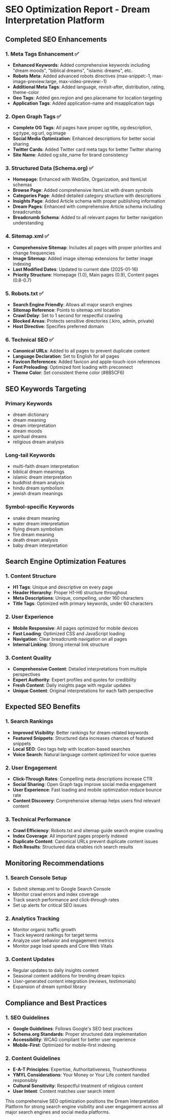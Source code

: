 # SEO Optimization Report - Dream Interpretation Platform

## Completed SEO Enhancements

### 1. Meta Tags Enhancement ✅
- **Enhanced Keywords**: Added comprehensive keywords including "dream moods", "biblical dreams", "islamic dreams", etc.
- **Robots Meta**: Added advanced robots directives (max-snippet:-1, max-image-preview:large, max-video-preview:-1)
- **Additional Meta Tags**: Added language, revisit-after, distribution, rating, theme-color
- **Geo Tags**: Added geo.region and geo.placename for location targeting
- **Application Tags**: Added application-name and msapplication tags

### 2. Open Graph Tags ✅
- **Complete OG Tags**: All pages have proper og:title, og:description, og:type, og:url, og:image
- **Social Media Optimization**: Enhanced descriptions for better social sharing
- **Twitter Cards**: Added Twitter card meta tags for better Twitter sharing
- **Site Name**: Added og:site_name for brand consistency

### 3. Structured Data (Schema.org) ✅
- **Homepage**: Enhanced with WebSite, Organization, and ItemList schemas
- **Browse Page**: Added comprehensive ItemList with dream symbols
- **Categories Page**: Added detailed category structure with descriptions
- **Insights Page**: Added Article schema with proper publishing information
- **Dream Pages**: Enhanced with comprehensive Article schema including breadcrumbs
- **Breadcrumb Schema**: Added to all relevant pages for better navigation understanding

### 4. Sitemap.xml ✅
- **Comprehensive Sitemap**: Includes all pages with proper priorities and change frequencies
- **Image Sitemap**: Added image sitemap extensions for better image indexing
- **Last Modified Dates**: Updated to current date (2025-01-16)
- **Priority Structure**: Homepage (1.0), Main pages (0.9), Content pages (0.8-0.7)

### 5. Robots.txt ✅
- **Search Engine Friendly**: Allows all major search engines
- **Sitemap Reference**: Points to sitemap.xml location
- **Crawl Delay**: Set to 1 second for respectful crawling
- **Blocked Areas**: Protects sensitive directories (.kiro, admin, private)
- **Host Directive**: Specifies preferred domain

### 6. Technical SEO ✅
- **Canonical URLs**: Added to all pages to prevent duplicate content
- **Language Declaration**: Set to English for all pages
- **Favicon References**: Added favicon and apple-touch-icon references
- **Font Preloading**: Optimized font loading with preconnect
- **Theme Color**: Set consistent theme color (#8B5CF6)

## SEO Keywords Targeting

### Primary Keywords
- dream dictionary
- dream meaning
- dream interpretation
- dream moods
- spiritual dreams
- religious dream analysis

### Long-tail Keywords
- multi-faith dream interpretation
- biblical dream meanings
- islamic dream interpretation
- buddhist dream analysis
- hindu dream symbolism
- jewish dream meanings

### Symbol-specific Keywords
- snake dream meaning
- water dream interpretation
- flying dream symbolism
- fire dream meaning
- death dream analysis
- baby dream interpretation

## Search Engine Optimization Features

### 1. Content Structure
- **H1 Tags**: Unique and descriptive on every page
- **Header Hierarchy**: Proper H1-H6 structure throughout
- **Meta Descriptions**: Unique, compelling, under 160 characters
- **Title Tags**: Optimized with primary keywords, under 60 characters

### 2. User Experience
- **Mobile Responsive**: All pages optimized for mobile devices
- **Fast Loading**: Optimized CSS and JavaScript loading
- **Navigation**: Clear breadcrumb navigation on all pages
- **Internal Linking**: Strong internal link structure

### 3. Content Quality
- **Comprehensive Content**: Detailed interpretations from multiple perspectives
- **Expert Authority**: Expert profiles and quotes for credibility
- **Fresh Content**: Daily insights page with regular updates
- **Unique Content**: Original interpretations for each faith perspective

## Expected SEO Benefits

### 1. Search Rankings
- **Improved Visibility**: Better rankings for dream-related keywords
- **Featured Snippets**: Structured data increases chances of featured snippets
- **Local SEO**: Geo tags help with location-based searches
- **Voice Search**: Natural language content optimized for voice queries

### 2. User Engagement
- **Click-Through Rates**: Compelling meta descriptions increase CTR
- **Social Sharing**: Open Graph tags improve social media engagement
- **User Experience**: Fast loading and mobile optimization reduce bounce rate
- **Content Discovery**: Comprehensive sitemap helps users find relevant content

### 3. Technical Performance
- **Crawl Efficiency**: Robots.txt and sitemap guide search engine crawling
- **Index Coverage**: All important pages properly indexed
- **Duplicate Content**: Canonical URLs prevent duplicate content issues
- **Rich Results**: Structured data enables rich search results

## Monitoring Recommendations

### 1. Search Console Setup
- Submit sitemap.xml to Google Search Console
- Monitor crawl errors and index coverage
- Track search performance and click-through rates
- Set up alerts for critical SEO issues

### 2. Analytics Tracking
- Monitor organic traffic growth
- Track keyword rankings for target terms
- Analyze user behavior and engagement metrics
- Monitor page load speeds and Core Web Vitals

### 3. Content Updates
- Regular updates to daily insights content
- Seasonal content additions for trending dream topics
- User-generated content integration (reviews, testimonials)
- Expansion of dream symbol library

## Compliance and Best Practices

### 1. SEO Guidelines
- **Google Guidelines**: Follows Google's SEO best practices
- **Schema.org Standards**: Proper structured data implementation
- **Accessibility**: WCAG compliant for better user experience
- **Mobile-First**: Optimized for mobile-first indexing

### 2. Content Guidelines
- **E-A-T Principles**: Expertise, Authoritativeness, Trustworthiness
- **YMYL Considerations**: Your Money or Your Life content handled responsibly
- **Cultural Sensitivity**: Respectful treatment of religious content
- **User Intent**: Content matches user search intent

This comprehensive SEO optimization positions the Dream Interpretation Platform for strong search engine visibility and user engagement across all major search engines and social media platforms.